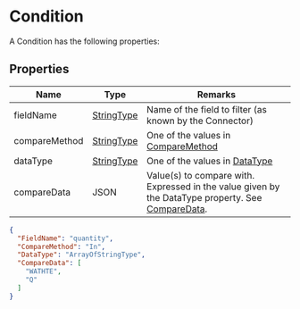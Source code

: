 ﻿# Condition

A Condition has the following properties:

## Properties
| Name          | Type                                               | Remarks                                                                                                                                      |
|---------------|----------------------------------------------------|----------------------------------------------------------------------------------------------------------------------------------------------|
| fieldName     | [StringType](/specifications/formats/data-type.md) | Name of the field to filter (as known by the Connector)                                                                                      | 
| compareMethod | [StringType](/specifications/formats/data-type.md) | One of the values in [CompareMethod](/specifications/formats/compare-method.md)                                                              |  
| dataType      | [StringType](/specifications/formats/data-type.md) | One of the values in [DataType](/specifications/formats/data-type.md)                                                                        | 
| compareData   | JSON                                               | Value(s) to compare with. Expressed in the value given by the DataType property. See [CompareData](/specifications/formats/compare-data.md). |


```json
{
  "FieldName": "quantity",
  "CompareMethod": "In",
  "DataType": "ArrayOfStringType",
  "CompareData": [
    "WATHTE",
    "Q"
  ]
}
```
